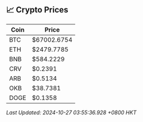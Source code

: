 ## 📈 Crypto Prices

| Coin | Price |
| ---- | ----- |
| BTC | $67002.6754 |
| ETH | $2479.7785 |
| BNB | $584.2229 |
| CRV | $0.2391 |
| ARB | $0.5134 |
| OKB | $38.7381 |
| DOGE | $0.1358 |

_Last Updated: 2024-10-27 03:55:36.928 +0800 HKT_
